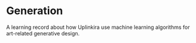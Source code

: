 # Generation
A learning record about how Uplinkira use machine learning algorithms for art-related generative design.
